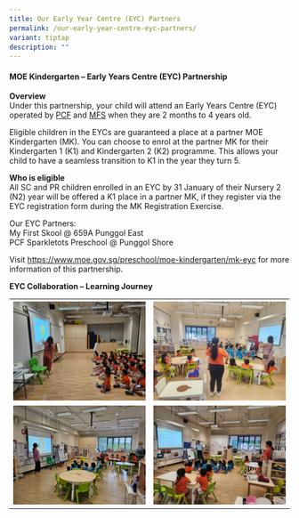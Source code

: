 ```yaml
---
title: Our Early Year Centre (EYC) Partners
permalink: /our-early-year-centre-eyc-partners/
variant: tiptap
description: ""
---
```

<h4><strong>MOE Kindergarten – Early Years Centre (EYC) Partnership</strong></h4>
<p><strong>Overview</strong>
<br>Under this partnership, your child will attend an Early Years Centre (EYC)
operated by&nbsp;<a href="https://www.pcf.org.sg/sparkletots/" rel="noopener noreferrer nofollow" target="_blank">PCF</a>&nbsp;and&nbsp;<a href="https://www.myfirstskool.com/early-years-centre" rel="noopener noreferrer nofollow" target="_blank">MFS</a>&nbsp;when
they are 2 months to 4 years old.</p>
<p>Eligible children in the EYCs are guaranteed a place at a partner MOE
Kindergarten (MK). You can choose to enrol at the partner MK for their
Kindergarten 1 (K1) and Kindergarten 2 (K2) programme. This allows your
child to have a seamless transition to K1 in the year they turn 5.</p>
<p></p>
<p><strong>Who is eligible</strong>
<br>All SC and PR children enrolled in an EYC by 31 January of their Nursery
2 (N2) year will be offered a K1 place in a partner MK, if they register
via the EYC registration form during the MK Registration Exercise.&nbsp;</p>
<p>Our EYC Partners:
<br>My First Skool @ 659A Punggol East
<br>PCF Sparkletots Preschool @ Punggol Shore</p>
<p></p>
<p>Visit&nbsp;<a href="https://www.moe.gov.sg/preschool/moe-kindergarten/mk-eyc" rel="noopener noreferrer nofollow" target="_blank"><u>https://www.moe.gov.sg/preschool/moe-kindergarten/mk-eyc</u></a>&nbsp;for
more information of this partnership.
<br>
</p>
<p><strong>EYC Collaboration – Learning Journey</strong>
</p>
<table style="minWidth: 50px">
<colgroup>
<col>
<col>
</colgroup>
<tbody>
<tr>
<th rowspan="1" colspan="1">
<div class="isomer-image-wrapper">
<img style="width: 100%" height="auto" width="100%" alt="" src="/images/MK/EYC_1.jpg">
</div>
</th>
<th rowspan="1" colspan="1">
<div class="isomer-image-wrapper">
<img style="width: 100%" height="auto" width="100%" alt="" src="/images/MK/EYC_3.jpg">
</div>
</th>
</tr>
<tr>
<td rowspan="1" colspan="1">
<div class="isomer-image-wrapper">
<img style="width: 100%" height="auto" width="100%" alt="" src="/images/MK/EYC_4.jpg">
</div>
</td>
<td rowspan="1" colspan="1">
<div class="isomer-image-wrapper">
<img style="width: 100%" height="auto" width="100%" alt="" src="/images/MK/EYC_5.jpg">
</div>
</td>
</tr>
</tbody>
</table>
<p></p>
<p>
<br>
<br>
<br>
</p>